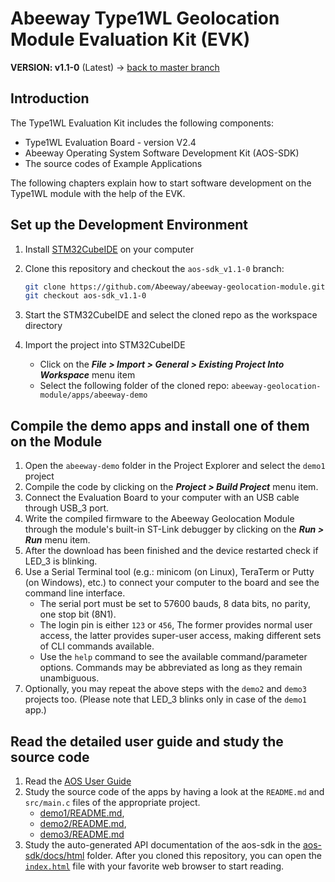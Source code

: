 
# Abeeway Type1WL Geolocation Module Evaluation Kit (EVK)

**VERSION: v1.1-0** (Latest) -> [back to master branch](https://github.com/Abeeway/abeeway-geolocation-module)

## Introduction

The Type1WL Evaluation Kit includes the following components:

- Type1WL Evaluation Board - version V2.4
- Abeeway Operating System Software Development Kit (AOS-SDK)
- The source codes of Example Applications

The following chapters explain how to start software development on the Type1WL module with the help of the EVK.

## Set up the Development Environment

1. Install [STM32CubeIDE](https://www.st.com/en/development-tools/stm32cubeide.html) on your computer
2. Clone this repository and checkout the `aos-sdk_v1.1-0` branch:  

   ```bash
   git clone https://github.com/Abeeway/abeeway-geolocation-module.git`
   git checkout aos-sdk_v1.1-0
   ```

3. Start the STM32CubeIDE and select the cloned repo as the workspace directory
4. Import the project into STM32CubeIDE
   - Click on the **_File > Import > General > Existing Project Into Workspace_** menu item
   - Select the following folder of the cloned repo: `abeeway-geolocation-module/apps/abeeway-demo`

## Compile the demo apps and install one of them on the Module

1. Open the `abeeway-demo` folder in the Project Explorer and select the `demo1` project
2. Compile the code by clicking on the **_Project > Build Project_** menu item.
3. Connect the Evaluation Board to your computer with an USB cable through USB_3 port.
4. Write the compiled firmware to the Abeeway Geolocation Module through the module's built-in ST-Link debugger by clicking on the **_Run > Run_** menu item.
5. After the download has been finished and the device restarted check if LED_3 is blinking.
6. Use a Serial Terminal tool (e.g.: minicom (on Linux), TeraTerm or Putty (on Windows), etc.) to connect your computer to the board and see the command line interface.
   - The serial port must be set to 57600 bauds, 8 data bits, no parity, one stop bit (8N1).
   - The login pin is either `123` or `456`, The former provides normal user access, the latter provides super-user access, making different sets of CLI commands available.
   - Use the `help` command to see the available command/parameter options. Commands may be abbreviated as long as they remain unambiguous.
7. Optionally, you may repeat the above steps with the `demo2` and `demo3` projects too. (Please note that LED_3 blinks only in case of the `demo1` app.)

## Read the detailed user guide and study the source code

1. Read the [AOS User Guide](https://github.com/Abeeway/abeeway-geolocation-module/tree/aos-sdk_v1.1-0/docs/AOS_user_guide.pdf)
2. Study the source code of the apps by having a look at the `README.md` and `src/main.c` files of the appropriate project.
   - [demo1/README.md](https://github.com/Abeeway/abeeway-geolocation-module/tree/aos-sdk_v1.1-0/apps/abeeway-demo/demo1/README.md),
   - [demo2/README.md](https://github.com/Abeeway/abeeway-geolocation-module/tree/aos-sdk_v1.1-0/apps/abeeway-demo/demo2/README.md),
   - [demo3/README.md](https://github.com/Abeeway/abeeway-geolocation-module/tree/aos-sdk_v1.1-0/apps/abeeway-demo/demo3/README.md)
3. Study the auto-generated API documentation of the aos-sdk in the [aos-sdk/docs/html](https://github.com/Abeeway/abeeway-geolocation-module/tree/aos-sdk_v1.1-0/aos-sdk/docs/html) folder. After you cloned this repository, you can open the [`index.html`](https://htmlpreview.github.io/?https://github.com/Abeeway/abeeway-geolocation-module/blob/aos-sdk_v1.1-0/aos-sdk/docs/html/index.html) file with your favorite web browser to start reading.

